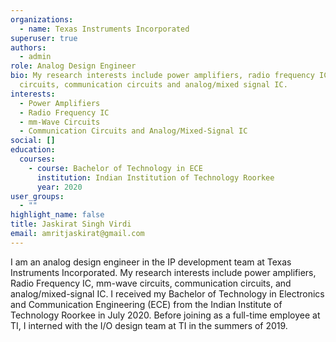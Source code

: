 ```yaml
---
organizations:
  - name: Texas Instruments Incorporated
superuser: true
authors:
  - admin
role: Analog Design Engineer
bio: My research interests include power amplifiers, radio frequency IC, mm-wave
  circuits, communication circuits and analog/mixed signal IC.
interests:
  - Power Amplifiers
  - Radio Frequency IC
  - mm-Wave Circuits
  - Communication Circuits and Analog/Mixed-Signal IC
social: []
education:
  courses:
    - course: Bachelor of Technology in ECE
      institution: Indian Institution of Technology Roorkee
      year: 2020
user_groups:
  - ""
highlight_name: false
title: Jaskirat Singh Virdi
email: amritjaskirat@gmail.com
---
```

I am an analog design engineer in the IP development team at Texas Instruments Incorporated. My research interests include power amplifiers, Radio Frequency IC, mm-wave circuits, communication circuits, and analog/mixed-signal IC. I received my Bachelor of Technology in Electronics and Communication Engineering (ECE) from the Indian Institute of Technology Roorkee in July 2020. Before joining as a full-time employee at TI, I interned with the I/O design team at TI in the summers of 2019.